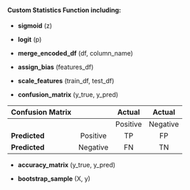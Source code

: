
<h4>Custom Statistics Function including: </h4>

- <b>sigmoid</b> (z)

- <b>logit</b> (p)

- <b>merge_encoded_df</b> (df, column_name)

- <b>assign_bias</b> (features_df)

- <b>scale_features</b> (train_df, test_df)

- <b>confusion_matrix</b> (y_true, y_pred)  


| Confusion Matrix |            |   Actual   |  Actual  |
|------------------|:----------:|:----------:|:--------:|
|                  |            |  Positive  | Negative |
| **Predicted**    |  Positive  |     TP     |    FP    |
| **Predicted**    |  Negative  |     FN     |    TN    |

- <b>accuracy_matrix</b> (y_true, y_pred)

- <b>bootstrap_sample</b> (X, y)